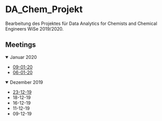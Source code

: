 # DA_Chem_Projekt

Bearbeitung des Projektes für Data Analytics for Chemists and Chemical Engineers WiSe 2019/2020.

## Meetings

<details open>
<summary> Januar 2020 </summary>
 
  * [09-01-20](meetings/2020-01-09.md)
  * [06-01-20](meetings/2020-01-06.md)
</details>

<details open>
<summary>Dezember 2019</summary>
  
  * [23-12-19](meetings/2019-12-23.md)
  * 18-12-19
  * 16-12-19
  * 11-12-19
  * 09-12-19

</details>
